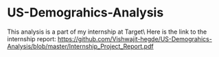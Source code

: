 # US-Demograhics-Analysis
This analysis is a part of my internship at Target\\
Here is the link to the internship report: https://github.com/Vishwajit-hegde/US-Demograhics-Analysis/blob/master/Internship_Project_Report.pdf
